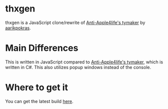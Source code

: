 # thxgen
thxgen is a JavaScript clone/rewrite of [Anti-Apple4life's tymaker](https://github.com/Anti-Apple4life/tymaker) by [aarikpokras](https://github.com/aarikpokras).
# Main Differences
This is written in JavaScript compared to [Anti-Apple4life's tymaker](https://github.com/Anti-Apple4life/tymaker), which is written in C#. This also utilizes popup windows instead of the console.
# Where to get it
You can get the latest build [here](https://github.com/Anti-Apple4life/tymaker/releases/tag/thxgen).
